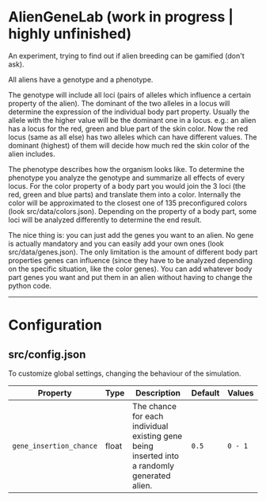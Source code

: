 # AlienGeneLab (work in progress | highly unfinished)
An experiment, trying to find out if alien breeding can be gamified (don't ask).

All aliens have a genotype and a phenotype. 

The genotype will include all loci (pairs of alleles which influence a certain property of the alien). The dominant of the two alleles in a locus will determine the expression of the individual body part property. Usually the allele with the higher value will be the dominant one in a locus. 
e.g.: an alien has a locus for the red, green and blue part of the skin color. Now the red locus (same as all else) has two alleles which can have different values. The dominant (highest) of them will decide how much red the skin color of the alien includes.

The phenotype describes how the organism looks like. To determine the phenotype you analyze the genotype and summarize all effects of every locus. For the color property of a body part you would join the 3 loci (the red, green and blue parts) and translate them into a color. Internally the color will be approximated to the closest one of 135 preconfigured colors (look src/data/colors.json). Depending on the property of a body part, some loci will be analyzed differently to determine the end result.

The nice thing is: you can just add the genes you want to an alien. No gene is actually mandatory and you can easily add your own ones (look src/data/genes.json). The only limitation is the amount of different body part properties genes can influence (since they have to be analyzed depending on the specific situation, like the color genes). You can add whatever body part genes you want and put them in an alien without having to change the python code.

------------------------

# Configuration

## src/config.json
To customize global settings, changing the behaviour of the simulation.

|Property|Type|Description|Default|Values|
|---|---|---|---|---|
|`gene_insertion_chance`|float|The chance for each individual existing gene being inserted into a randomly generated alien.|`0.5`|`0 - 1`|